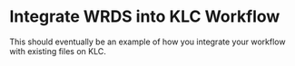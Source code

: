 # Integrate WRDS into KLC Workflow

This should eventually be an example of how you integrate your workflow with existing files on KLC.

